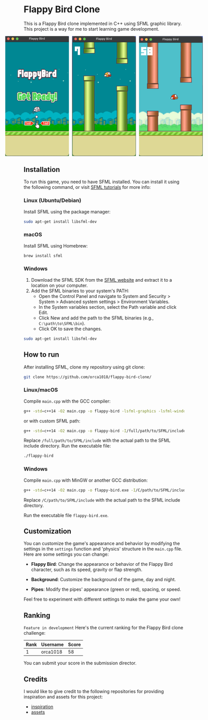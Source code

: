 # Flappy Bird Clone

This is a Flappy Bird clone implemented in C++ using SFML graphic library. This project is a way for me to start learning game development.

<div style="display:flex; justify-content:center;">
    <img src="screenshot/screenshot1.png" style="margin-right:10px;" width="200" />
    <img src="screenshot/screenshot2.png" style="margin-right:10px;" width="200" />
    <img src="screenshot/screenshot3.png" width="200" />
</div>

## Installation
To run this game, you need to have SFML installed. You can install it using the following command, or visit [SFML tutorials](https://www.sfml-dev.org/tutorials/2.6/) for more info:

### Linux (Ubuntu/Debian)
Install SFML using the package manager:

```bash
sudo apt-get install libsfml-dev
```

### macOS
Install SFML using Homebrew:

```bash
brew install sfml
```

### Windows
1. Download the SFML SDK from the [SFML website](https://www.sfml-dev.org/download.php) and extract it to a location on your computer.
2. Add the SFML binaries to your system's PATH:
   - Open the Control Panel and navigate to System and Security > System > Advanced system settings > Environment Variables.
   - In the System variables section, select the Path variable and click Edit.
   - Click New and add the path to the SFML binaries (e.g., `C:\path\to\SFML\bin`).
   - Click OK to save the changes.

```bash
sudo apt-get install libsfml-dev
```

## How to run
After installing SFML, clone my repository using git clone:

```bash
git clone https://github.com/orca1018/flappy-bird-clone/
```

### Linux/macOS
Compile `main.cpp` with the GCC compiler:

```bash
g++ -std=c++14 -O2 main.cpp -o flappy-bird -lsfml-graphics -lsfml-window -lsfml-system -lsfml-audio
```
or with custom SFML path:  

```bash
g++ -std=c++14 -O2 main.cpp -o flappy-bird -I/full/path/to/SFML/include -L/full/path/to/SFML/lib -lsfml-graphics -lsfml-window -lsfml-system -lsfml-audio

```

Replace `/full/path/to/SFML/include` with the actual path to the SFML include directory.
Run the executable file:

```bash
./flappy-bird
```

### Windows
Compile `main.cpp` with MinGW or another GCC distribution:
```bash
g++ -std=c++14 -O2 main.cpp -o flappy-bird.exe -I/C/path/to/SFML/include -L/C/path/to/SFML/lib -lsfml-graphics -lsfml-window -lsfml-system -lsfml-audio
```

Replace `/C/path/to/SFML/include` with the actual path to the SFML include directory.

Run the executable file `flappy-bird.exe`.

## Customization
You can customize the game's appearance and behavior by modifying the settings in the `settings` function and 'physics' structure in the `main.cpp` file. Here are some settings you can change:

- **Flappy Bird**: Change the appearance or behavior of the Flappy Bird character, such as its speed, gravity or flap strength.

- **Background**: Customize the background of the game, day and night.

- **Pipes**: Modify the pipes' appearance (green or red), spacing, or speed.

Feel free to experiment with different settings to make the game your own!

## Ranking
`Feature in development`
Here's the current ranking for the Flappy Bird clone challenge:

| Rank | Username       | Score |
|------|----------------|-------|
| 1    | orca1018       | 58    |

You can submit your score in the submission director. 

## Credits
I would like to give credit to the following repositories for providing inspiration and assets for this project:
- [inspiration](https://github.com/DenizBasgoren/sfml-flappy-bird)
- [assets](https://github.com/samuelcust/flappy-bird-assets)

